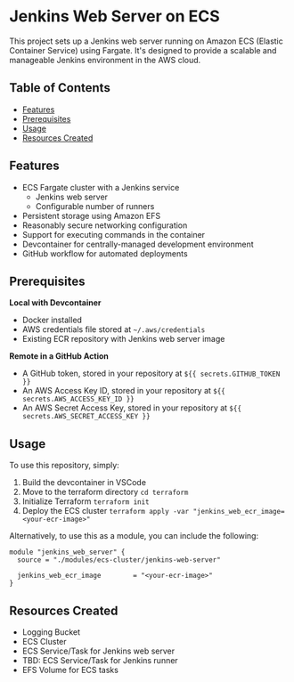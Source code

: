 # Jenkins Web Server on ECS

This project sets up a Jenkins web server running on Amazon ECS (Elastic Container Service) using Fargate. It's designed to provide a scalable and manageable Jenkins environment in the AWS cloud.

## Table of Contents
- [Features](#features)
- [Prerequisites](#prerequisites)
- [Usage](#usage)
- [Resources Created](#resources-created)


## Features

- ECS Fargate cluster with a Jenkins service
    - Jenkins web server 
    - Configurable number of runners
- Persistent storage using Amazon EFS
- Reasonably secure networking configuration
- Support for executing commands in the container
- Devcontainer for centrally-managed development environment
- GitHub workflow for automated deployments

## Prerequisites

**Local with Devcontainer**
- Docker installed
- AWS credentials file stored at `~/.aws/credentials`
- Existing ECR repository with Jenkins web server image 

**Remote in a GitHub Action**
- A GitHub token, stored in your repository at `${{ secrets.GITHUB_TOKEN }}`
- An AWS Access Key ID, stored in your repository at `${{ secrets.AWS_ACCESS_KEY_ID }}`
- An AWS Secret Access Key, stored in your repository at `${{ secrets.AWS_SECRET_ACCESS_KEY }}`


## Usage

To use this repository, simply:
1. Build the devcontainer in VSCode
2. Move to the terraform directory `cd terraform`
3. Initialize Terraform `terraform init`
4. Deploy the ECS cluster `terraform apply -var "jenkins_web_ecr_image=<your-ecr-image>"`

Alternatively, to use this as a module, you can include the following:

```hcl
module "jenkins_web_server" {
  source = "./modules/ecs-cluster/jenkins-web-server"

  jenkins_web_ecr_image        = "<your-ecr-image>"
}
```

## Resources Created
- Logging Bucket
- ECS Cluster
- ECS Service/Task for Jenkins web server
- TBD: ECS Service/Task for Jenkins runner
- EFS Volume for ECS tasks